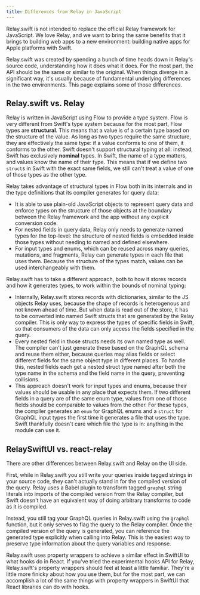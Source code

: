 ```yaml
---
title: Differences from Relay in JavaScript
---
```


Relay.swift is not intended to replace the official Relay framework for JavaScript. We love Relay, and we want to bring the same benefits that it brings to building web apps to a new environment: building native apps for Apple platforms with Swift.

Relay.swift was created by spending a bunch of time heads down in Relay's source code, understanding how it does what it does. For the most part, the API should be the same or similar to the original. When things diverge in a significant way, it's usually because of fundamental underlying differences in the two environments. This page explains some of those differences.

## Relay.swift vs. Relay

Relay is written in JavaScript using Flow to provide a type system. Flow is very different from Swift's type system because for the most part, Flow types are **structural**. This means that a value is of a certain type based on the structure of the value. As long as two types require the same structure, they are effectively the same type: if a value conforms to one of them, it conforms to the other. Swift doesn't support structural typing at all: instead, Swift has exclusively **nominal** types. In Swift, the name of a type matters, and values know the name of their type. This means that if we define two `struct`s in Swift with the exact same fields, we still can't treat a value of one of those types as the other type.

Relay takes advantage of structural types in Flow both in its internals and in the type definitions that its compiler generates for query data:

- It is able to use plain-old JavaScript objects to represent query data and enforce types on the structure of those objects at the boundary between the Relay framework and the app without any explicit conversion code.
- For nested fields in query data, Relay only needs to generate named types for the top-level: the structure of nested fields is embedded inside those types without needing to named and defined elsewhere.
- For input types and enums, which can be reused across many queries, mutations, and fragments, Relay can generate types in each file that uses them. Because the structure of the types match, values can be used interchangeably with them.

Relay.swift has to take a different approach, both to how it stores records and how it generates types, to work within the bounds of nominal typing:

- Internally, Relay.swift stores records with dictionaries, similar to the JS objects Relay uses, because the shape of records is heterogenous and not known ahead of time. But when data is read out of the store, it has to be converted into named Swift structs that are generated by the Relay compiler. This is only way to express the types of specific fields in Swift, so that consumers of the data can only access the fields specified in the query.
- Every nested field in those structs needs its own named type as well. The compiler can't just generate these based on the GraphQL schema and reuse them either, because queries may alias fields or select different fields for the same object type in different places. To handle this, nested fields each get a nested struct type named after both the type name in the schema and the field name in the query, preventing collisions.
- This approach doesn't work for input types and enums, because their values should be usable in any place that expects them. If two different fields in a query are of the same enum type, values from one of those fields should be comparable to values from the other. For these types, the compiler generates an `enum` for GraphQL enums and a `struct` for GraphQL input types the first time it generates a file that uses the type. Swift thankfully doesn't care which file the type is in: anything in the module can use it.

## RelaySwiftUI vs. react-relay

There are other differences between Relay.swift and Relay on the UI side.

First, while in Relay.swift you still write your queries inside tagged strings in your source code, they can't actually stand in for the compiled version of the query. Relay uses a Babel plugin to transform tagged `graphql` string literals into imports of the compiled version from the Relay compiler, but Swift doesn't have an equivalent way of doing arbitrary transforms to code as it is compiled.

Instead, you still tag your GraphQL queries in Relay.swift using the `graphql` function, but it only serves to flag the query to the Relay compiler. Once the compiled version of the query is generated, you can reference the generated type explicitly when calling into Relay. This is the easiest way to preserve type information about the query variables and response.

Relay.swift uses property wrappers to achieve a similar effect in SwiftUI to what hooks do in React. If you've tried the experimental hooks API for Relay, Relay.swift's property wrappers should feel at least a little familiar. They're a little more finicky about how you use them, but for the most part, we can accomplish a lot of the same things with property wrappers in SwiftUI that React libraries can do with hooks.
